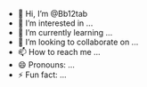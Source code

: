 - 👋 Hi, I’m @Bb12tab
- 👀 I’m interested in ...
- 🌱 I’m currently learning ...
- 💞️ I’m looking to collaborate on ...
- 📫 How to reach me ...
- 😄 Pronouns: ...
- ⚡ Fun fact: ...

<!---
Bb12tab/Bb12tab is a ✨ special ✨ repository because its `README.md` (this file) appears on your GitHub profile.
You can click the Preview link to take a look at your changes.
--->
